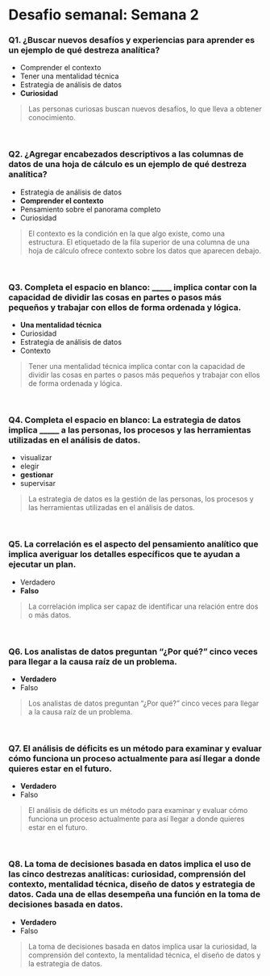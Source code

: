 # Desafio semanal: Semana 2

### Q1. ¿Buscar nuevos desafíos y experiencias para aprender es un ejemplo de qué destreza analítica?

- Comprender el contexto
- Tener una mentalidad técnica
- Estrategia de análisis de datos
- **Curiosidad**

> Las personas curiosas buscan nuevos desafíos, lo que lleva a obtener conocimiento.

&nbsp;

### Q2. ¿Agregar encabezados descriptivos a las columnas de datos de una hoja de cálculo es un ejemplo de qué destreza analítica?

- Estrategia de análisis de datos
- **Comprender el contexto**
- Pensamiento sobre el panorama completo
- Curiosidad

> El contexto es la condición en la que algo existe, como una estructura. El etiquetado de la fila superior de una columna de una hoja de cálculo ofrece contexto sobre los datos que aparecen debajo.

&nbsp;

### Q3. Completa el espacio en blanco: _____ implica contar con la capacidad de dividir las cosas en partes o pasos más pequeños y trabajar con ellos de forma ordenada y lógica.

- **Una mentalidad técnica**
- Curiosidad
- Estrategia de análisis de datos
- Contexto

> Tener una mentalidad técnica implica contar con la capacidad de dividir las cosas en partes o pasos más pequeños y trabajar con ellos de forma ordenada y lógica.

&nbsp;

### Q4. Completa el espacio en blanco: La estrategia de datos implica _____ a las personas, los procesos y las herramientas utilizadas en el análisis de datos.

- visualizar
- elegir
- **gestionar**
- supervisar

> La estrategia de datos es la gestión de las personas, los procesos y las herramientas utilizadas en el análisis de datos.

&nbsp;

### Q5. La correlación es el aspecto del pensamiento analítico que implica averiguar los detalles específicos que te ayudan a ejecutar un plan.

- Verdadero
- **Falso**

> La correlación implica ser capaz de identificar una relación entre dos o más datos.

&nbsp;

### Q6. Los analistas de datos preguntan “¿Por qué?” cinco veces para llegar a la causa raíz de un problema.

- **Verdadero**
- Falso

> Los analistas de datos preguntan “¿Por qué?” cinco veces para llegar a la causa raíz de un problema.

&nbsp;

### Q7. El análisis de déficits es un método para examinar y evaluar cómo funciona un proceso actualmente para así llegar a donde quieres estar en el futuro.

- **Verdadero**
- Falso

> El análisis de déficits es un método para examinar y evaluar cómo funciona un proceso actualmente para así llegar a donde quieres estar en el futuro.

&nbsp;

### Q8. La toma de decisiones basada en datos implica el uso de las cinco destrezas analíticas: curiosidad, comprensión del contexto, mentalidad técnica, diseño de datos y estrategia de datos. Cada una de ellas desempeña una función en la toma de decisiones basada en datos.

- **Verdadero**
- Falso

> La toma de decisiones basada en datos implica usar la curiosidad, la comprensión del contexto, la mentalidad técnica, el diseño de datos y la estrategia de datos.